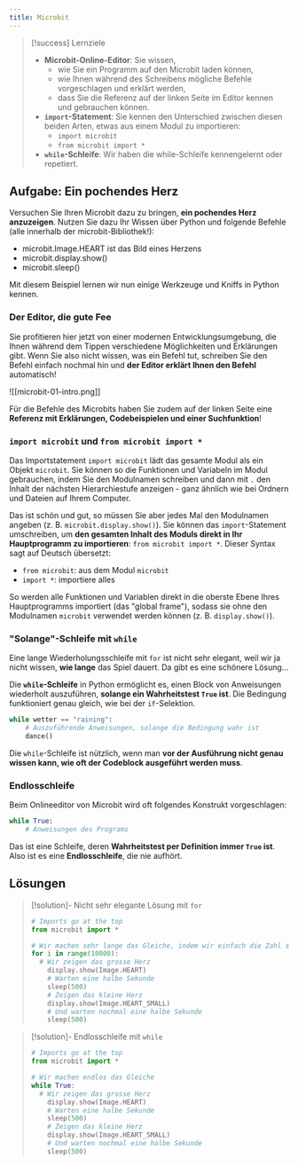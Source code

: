 ```yaml
---
title: Microbit
---
```

> [!success] Lernziele
> 
> - **Microbit-Online-Editor**: Sie wissen,
> 	- wie Sie ein Programm auf den Microbit laden können,
> 	- wie Ihnen während des Schreibens mögliche Befehle vorgeschlagen und erklärt werden,
> 	- dass Sie die Referenz auf der linken Seite im Editor kennen und gebrauchen können.
> - **`import`-Statement**: Sie kennen den Unterschied zwischen diesen beiden Arten, etwas aus einem Modul zu importieren:
> 	- `import microbit`
> 	- `from microbit import *`
> - **`while`-Schleife**: Wir haben die while-Schleife kennengelernt oder repetiert.

## Aufgabe: Ein pochendes Herz
Versuchen Sie Ihren Microbit dazu zu bringen, **ein pochendes Herz anzuzeigen**. Nutzen Sie dazu Ihr Wissen über Python und folgende Befehle (alle innerhalb der microbit-Bibliothek!):
- microbit.Image.HEART ist das Bild eines Herzens
- microbit.display.show()
- microbit.sleep()

Mit diesem Beispiel lernen wir nun einige Werkzeuge und Kniffs in Python kennen.
### Der Editor, die gute Fee

Sie profitieren hier jetzt von einer modernen Entwicklungsumgebung, die Ihnen während dem Tippen verschiedene Möglichkeiten und Erklärungen gibt. Wenn Sie also nicht wissen, was ein Befehl tut, schreiben Sie den Befehl einfach nochmal hin und **der Editor erklärt Ihnen den Befehl** automatisch!

![[microbit-01-intro.png]]

Für die Befehle des Microbits haben Sie zudem auf der linken Seite eine **Referenz mit Erklärungen, Codebeispielen und einer Suchfunktion**!
### `import microbit` und `from microbit import *`

Das Importstatement `import microbit` lädt das gesamte Modul als ein Objekt `microbit`. Sie können so die Funktionen und Variabeln im Modul gebrauchen, indem Sie den Modulnamen schreiben und dann mit `.` den Inhalt der nächsten Hierarchiestufe anzeigen - ganz ähnlich wie bei Ordnern und Dateien auf Ihrem Computer.

Das ist schön und gut, so müssen Sie aber jedes Mal den Modulnamen angeben (z. B. `microbit.display.show()`). Sie können das `import`-Statement umschreiben, um **den gesamten Inhalt des Moduls direkt in Ihr Hauptprogramm zu importieren**: `from microbit import *`.  Dieser Syntax sagt auf Deutsch übersetzt: 
- `from microbit`: aus dem Modul `microbit`
- `import *`: importiere alles

So werden alle Funktionen und Variablen direkt in die oberste Ebene Ihres Hauptprogramms importiert (das "global frame"), sodass sie ohne den Modulnamen `microbit` verwendet werden können (z. B. `display.show()`).
### "Solange"-Schleife mit `while`

Eine lange Wiederholungsschleife mit `for` ist nicht sehr elegant, weil wir ja nicht wissen, **wie lange** das Spiel dauert. Da gibt es eine schönere Lösung...

Die **`while`-Schleife** in Python ermöglicht es, einen Block von Anweisungen wiederholt auszuführen, **solange ein Wahrheitstest `True` ist**. Die Bedingung funktioniert genau gleich, wie bei der `if`-Selektion.

```python
while wetter == "raining":
    # Auszuführende Anweisungen, solange die Bedingung wahr ist
    dance()
```

Die `while`-Schleife ist nützlich, wenn man **vor der Ausführung nicht genau wissen kann, wie oft der Codeblock ausgeführt werden muss**. 

### Endlosschleife

Beim Onlineeditor von Microbit wird oft folgendes Konstrukt vorgeschlagen:

```python
while True:
	# Anweisungen des Programs
```

Das ist eine Schleife, deren **Wahrheitstest per Definition immer `True` ist**. Also ist es eine **Endlosschleife**, die nie aufhört. 

## Lösungen

> [!solution]- Nicht sehr elegante Lösung mit `for`
> 
> ```python
> # Imports go at the top
> from microbit import *
> 
> # Wir machen sehr lange das Gleiche, indem wir einfach die Zahl sehr gross machen
> for i in range(10000):
> 	# Wir zeigen das grosse Herz
>     display.show(Image.HEART)
>     # Warten eine halbe Sekunde
>     sleep(500)
>     # Zeigen das kleine Herz
>     display.show(Image.HEART_SMALL)
>     # Und warten nochmal eine halbe Sekunde
>     sleep(500)
> ```

> [!solution]- Endlosschleife mit `while`
> 
> ```python
> # Imports go at the top
> from microbit import *
> 
> # Wir machen endlos das Gleiche
> while True:
> 	# Wir zeigen das grosse Herz
>     display.show(Image.HEART)
>     # Warten eine halbe Sekunde
>     sleep(500)
>     # Zeigen das kleine Herz
>     display.show(Image.HEART_SMALL)
>     # Und warten nochmal eine halbe Sekunde
>     sleep(500)
> ```
